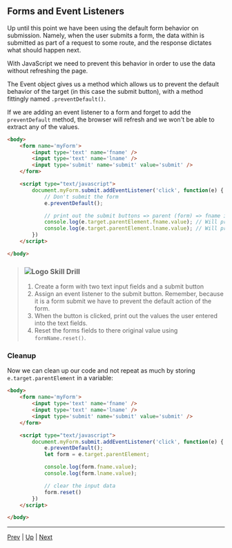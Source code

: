 ## Forms and Event Listeners
Up until this point we have been using the default form behavior on submission. Namely, when the user submits a form, the data within is submitted as part of a request to some route, and the response dictates what should happen next.

With JavaScript we need to prevent this behavior in order to use the data without refreshing the page.

The Event object gives us a method which allows us to prevent the default behavior of the target (in this case the submit button), with a method fittingly named `.preventDefault()`.

If we are adding an event listener to a form and forget to add the `preventDefault` method, the browser will refresh and we won't be able to extract any of the values.

```html
<body>
    <form name='myForm'>
        <input type='text' name='fname' />
        <input type='text' name='lname' />
        <input type='submit' name='submit' value='submit' />
    </form>

    <script type="text/javascript">
        document.myForm.submit.addEventListener('click', function(e) {
            // Don't submit the form
            e.preventDefault();

            // print out the submit buttons => parent (form) => fname input => value
            console.log(e.target.parentElement.fname.value); // Will print the user input value
            console.log(e.target.parentElement.lname.value); // Will print the user input value
        })
    </script>

</body>
```

> ### ![Logo](http://skilldistillery.com/downloads/sd_logo.jpg) Skill Drill
> 1. Create a form with two text input fields and a submit button
> 1. Assign an event listener to the submit button. Remember, because it is a form submit we have to prevent the default action of the form.
> 1. When the button is clicked, print out the values the user entered into the text fields.
> 1. Reset the forms fields to there original value using `formName.reset()`.

### Cleanup
Now we can clean up our code and not repeat as much by storing `e.target.parentElement` in a variable:

```html
<body>
    <form name='myForm'>
        <input type='text' name='fname' />
        <input type='text' name='lname' />
        <input type='submit' name='submit' value='submit' />
    </form>

    <script type="text/javascript">
        document.myForm.submit.addEventListener('click', function(e) {
            e.preventDefault();
            let form = e.target.parentElement;

            console.log(form.fname.value);
            console.log(form.lname.value);

            // clear the input data
            form.reset()
        })
    </script>

</body>
```

<hr>

[Prev](selectingFormsByName.md) | [Up](README.md) | [Next](dynamicallyCreatingElements.md)

